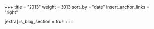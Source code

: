 +++
title = "2013"
weight = 2013
sort_by = "date"
insert_anchor_links = "right"

[extra]
is_blog_section = true
+++
